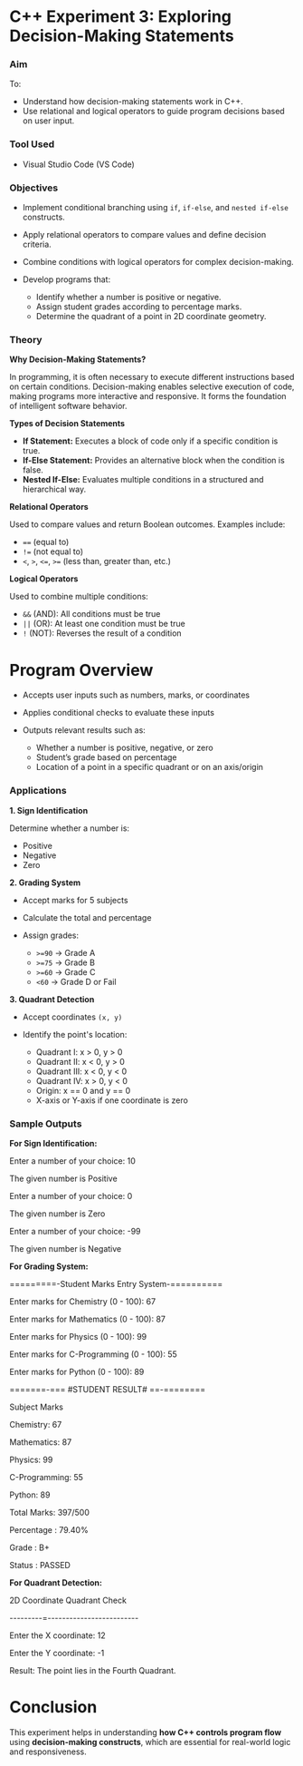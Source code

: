 # C++ Experiment 3: Exploring Decision-Making Statements

### **Aim**

To:

* Understand how decision-making statements work in C++.
* Use relational and logical operators to guide program decisions based on user input.

### **Tool Used**

* Visual Studio Code (VS Code)

### **Objectives**

* Implement conditional branching using `if`, `if-else`, and `nested if-else` constructs.
* Apply relational operators to compare values and define decision criteria.
* Combine conditions with logical operators for complex decision-making.
* Develop programs that:

  * Identify whether a number is positive or negative.
  * Assign student grades according to percentage marks.
  * Determine the quadrant of a point in 2D coordinate geometry.

### **Theory**

**Why Decision-Making Statements?**

In programming, it is often necessary to execute different instructions based on certain conditions.
Decision-making enables selective execution of code, making programs more interactive and responsive.
It forms the foundation of intelligent software behavior.

**Types of Decision Statements**

* **If Statement:** Executes a block of code only if a specific condition is true.
* **If-Else Statement:** Provides an alternative block when the condition is false.
* **Nested If-Else:** Evaluates multiple conditions in a structured and hierarchical way.

**Relational Operators**

Used to compare values and return Boolean outcomes.
Examples include:

* `==` (equal to)
* `!=` (not equal to)
* `<`, `>`, `<=`, `>=` (less than, greater than, etc.)

**Logical Operators**

Used to combine multiple conditions:

* `&&` (AND): All conditions must be true
* `||` (OR): At least one condition must be true
* `!` (NOT): Reverses the result of a condition

# **Program Overview**

* Accepts user inputs such as numbers, marks, or coordinates
* Applies conditional checks to evaluate these inputs
* Outputs relevant results such as:

  * Whether a number is positive, negative, or zero
  * Student’s grade based on percentage
  * Location of a point in a specific quadrant or on an axis/origin

### **Applications**

**1. Sign Identification**

Determine whether a number is:

* Positive
* Negative
* Zero

**2. Grading System**

* Accept marks for 5 subjects
* Calculate the total and percentage
* Assign grades:

  * `>=90` → Grade A
  * `>=75` → Grade B
  * `>=60` → Grade C
  * `<60` → Grade D or Fail

**3. Quadrant Detection**

* Accept coordinates `(x, y)`
* Identify the point's location:

  * Quadrant I: x > 0, y > 0
  * Quadrant II: x < 0, y > 0
  * Quadrant III: x < 0, y < 0
  * Quadrant IV: x > 0, y < 0
  * Origin: x == 0 and y == 0
  * X-axis or Y-axis if one coordinate is zero

### **Sample Outputs**

**For Sign Identification:**

Enter a number of your choice: 10

The given number is Positive

Enter a number of your choice: 0

The given number is Zero

Enter a number of your choice: -99

The given number is Negative


**For Grading System:**


 =========-Student Marks Entry System-==========  

Enter marks for Chemistry (0 - 100): 67

Enter marks for Mathematics (0 - 100): 87

Enter marks for Physics (0 - 100): 99

Enter marks for C-Programming (0 - 100): 55

Enter marks for Python (0 - 100): 89

=======-=== #STUDENT RESULT# ==-========

Subject           Marks


Chemistry: 67

Mathematics: 87

Physics: 99

C-Programming: 55

Python: 89


Total Marks: 397/500

Percentage : 79.40%

Grade      : B+

Status     : PASSED



**For Quadrant Detection:**

   2D Coordinate Quadrant Check
   
---------=-------------------------

Enter the X coordinate: 12

Enter the Y coordinate: -1

Result: The point lies in the Fourth Quadrant.

# Conclusion
This experiment helps in understanding **how C++ controls program flow** using **decision-making constructs**, which are essential for real-world logic and responsiveness.


